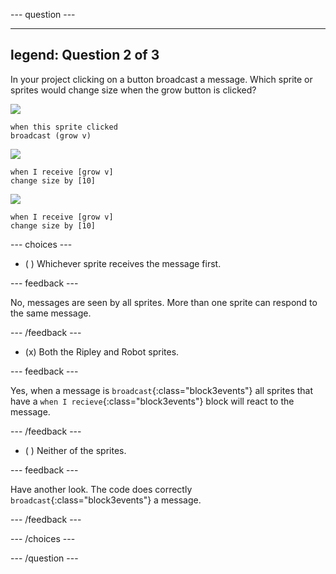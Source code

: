 
--- question ---

---
legend: Question 2 of 3
---

In your project clicking on a button broadcast a message. Which sprite or sprites would change size when the grow button is clicked?

![](images/grow-icon.png)

```blocks3
when this sprite clicked
broadcast (grow v)
``` 

![](images/Ripley-icon.png)

```blocks3
when I receive [grow v]
change size by [10]
``` 

![](images/Robot-icon.png)

```blocks3
when I receive [grow v]
change size by [10]
``` 

--- choices ---

- ( ) Whichever sprite receives the message first.

 --- feedback ---

 No, messages are seen by all sprites. More than one sprite can respond to the same message.

 --- /feedback ---

- (x) Both the Ripley and Robot sprites.

 --- feedback ---

 Yes, when a message is `broadcast`{:class="block3events"} all sprites that have a `when I recieve`{:class="block3events"} block will react to the message.

 --- /feedback ---

- ( ) Neither of the sprites.

 --- feedback ---

 Have another look. The code does correctly `broadcast`{:class="block3events"} a message.

 --- /feedback ---

--- /choices ---

--- /question ---